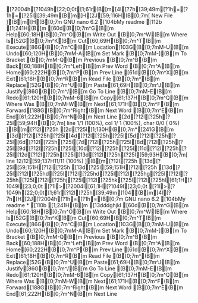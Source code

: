 [?2004h[?1049h[22;0;0t[1;61r(B[m[4l[?7h[39;49m[?1h=[?1h=[?25l[39;49m(B[m[H[2J[59;116H(B[0;7m[ New File ](B[m[H(B[0;7m  GNU nano 6.2 [104bMy readme [112b [1;241H(B[m[60d(B[0;7m^G(B[m Help[60;18H(B[0;7m^O(B[m Write Out     (B[0;7m^W(B[m Where Is[52G(B[0;7m^K(B[m Cut[60;69H(B[0;7m^T(B[m Execute[86G(B[0;7m^C(B[m Location[103G(B[0;7mM-U(B[m Undo[60;120H(B[0;7mM-A(B[m Set Mark     (B[0;7mM-](B[m To Bracket   (B[0;7mM-Q(B[m Previous     (B[0;7m^B(B[m Back[60;188H(B[0;7m^Left(B[m Prev Word  (B[0;7m^A(B[m Home[60;222H(B[0;7m^P(B[m Prev Line[61d(B[0;7m^X(B[m Exit[61;18H(B[0;7m^R(B[m Read File     (B[0;7m^\(B[m Replace[52G(B[0;7m^U(B[m Paste[61;69H(B[0;7m^J(B[m Justify[86G(B[0;7m^/(B[m Go To Line    (B[0;7mM-E(B[m Redo[61;120H(B[0;7mM-6(B[m Copy[61;137H(B[0;7m^Q(B[m Where Was     (B[0;7mM-W(B[m Next[61;171H(B[0;7m^F(B[m Forward[188G(B[0;7m^Right(B[m Next Word (B[0;7m^E(B[m End[61;222H(B[0;7m^N(B[m Next Line[2d[?12l[?25h[?25l[59;94H(B[0;7m[ line  1/1 (100%), col  1/ 1 (100%), char  0/0 ( 0%) ](B[m[?12l[?25h[2d[?25l[1;130H(B[0;7m*[241G(B[m[3d[?12l[?25h[?25l[4d[?12l[?25h[?25l[5d[?12l[?25h[?25l[6d[?12l[?25h[?25l[7d[?12l[?25h[?25l[8d[?12l[?25h[?25l[9d[?12l[?25h[?25l[10d[?12l[?25h[?25l[11d[?12l[?25h[?25l[12d[?12l[?25h[?25l[13d[?12l[?25h[?25l[59;93H(B[0;7m[ line 12/12[59;137H11/11 (100%) ](B[m[?12l[?25h[13d[?25l[59;151H[?12l[?25h[13d[?25l[59;151H[?12l[?25h[13d[?25l[?12l[?25hd[?25l[?12l[?25hd[?25l[?12l[?25hg[?25l[?12l[?25hh[?25l[?12l[?25hj[?25l[?12l[?25hk[?25l[?12l[?25hl[61;1H[?1049l[23;0;0t[?1l>[?2004l[61;1H[?1049l[23;0;0t[?1l>[?1049h[22;0;0t[1;61r[?12l[?25h[39;49m]104(B[m[4l[?7h[H[2J[?2004h[?1h=[?1h=(B[0;7m  GNU nano 6.2 [104bMy readme * [110b [1;241H(B[m[13dddghjkl[60d(B[0;7m^G(B[m Help[60;18H(B[0;7m^O(B[m Write Out     (B[0;7m^W(B[m Where Is[52G(B[0;7m^K(B[m Cut[60;69H(B[0;7m^T(B[m Execute[86G(B[0;7m^C(B[m Location[103G(B[0;7mM-U(B[m Undo[60;120H(B[0;7mM-A(B[m Set Mark     (B[0;7mM-](B[m To Bracket   (B[0;7mM-Q(B[m Previous     (B[0;7m^B(B[m Back[60;188H(B[0;7m^Left(B[m Prev Word  (B[0;7m^A(B[m Home[60;222H(B[0;7m^P(B[m Prev Line[61d(B[0;7m^X(B[m Exit[61;18H(B[0;7m^R(B[m Read File     (B[0;7m^\(B[m Replace[52G(B[0;7m^U(B[m Paste[61;69H(B[0;7m^J(B[m Justify[86G(B[0;7m^/(B[m Go To Line    (B[0;7mM-E(B[m Redo[61;120H(B[0;7mM-6(B[m Copy[61;137H(B[0;7m^Q(B[m Where Was     (B[0;7mM-W(B[m Next[61;171H(B[0;7m^F(B[m Forward[188G(B[0;7m^Right(B[m Next Word (B[0;7m^E(B[m End[61;222H(B[0;7m^N(B[m Next Line